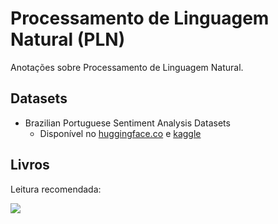 # Processamento de Linguagem Natural (PLN)
Anotações sobre Processamento de Linguagem Natural.

## Datasets

- Brazilian Portuguese Sentiment Analysis Datasets
   - Disponível no [huggingface.co](https://huggingface.co/datasets/lm4pt/bpsad) e [kaggle](https://www.kaggle.com/datasets/fredericods/ptbr-sentiment-analysis-datasets/code?resource=download)

## Livros
Leitura recomendada:

<a hred="https://www.oreilly.com/library/view/deep-learning-for/9781492045519/">
  <img src="https://github.com/erickrribeiro/pln/assets/5834111/2bf7476d-f25c-4b29-b955-c874b77d9afc">
</a>
